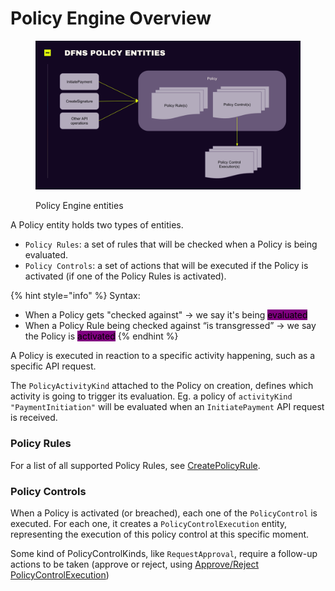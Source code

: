 # Policy Engine Overview

<figure><img src="../../.gitbook/assets/Screenshot 2022-10-20 at 15.04.32 (1).png" alt=""><figcaption><p>Policy Engine entities</p></figcaption></figure>

A Policy entity holds two types of entities.

* `Policy Rules`: a set of rules that will be checked when a Policy is being evaluated.
* `Policy Controls`: a set of actions that will be executed if the Policy is activated (if one of the Policy Rules is activated).

{% hint style="info" %}
Syntax:

* When a Policy gets "checked against" -> we say it's being <mark style="background-color:purple;">evaluated</mark>
* When a Policy Rule being checked against “is transgressed” -> we say the Policy is <mark style="background-color:purple;">activated</mark>
{% endhint %}

A Policy is executed in reaction to a specific activity happening, such as a specific API request.

The `PolicyActivityKind` attached to the Policy on creation, defines which activity is going to trigger its evaluation. Eg. a policy of `activityKind` `"PaymentInitiation"` will be evaluated when an `InitiatePayment` API request is received.

### Policy Rules

For a list of all supported Policy Rules, see [CreatePolicyRule](policy-rules/createpolicyrule.md).

### Policy Controls

When a Policy is activated (or breached), each one of the `PolicyControl` is executed. For each one, it creates a `PolicyControlExecution` entity, representing the execution of this policy control at this specific moment.

Some kind of PolicyControlKinds, like `RequestApproval`, require a follow-up actions to be taken (approve or reject, using [Approve/Reject PolicyControlExecution](policyexecution/approve-reject-policy-execution.md))
